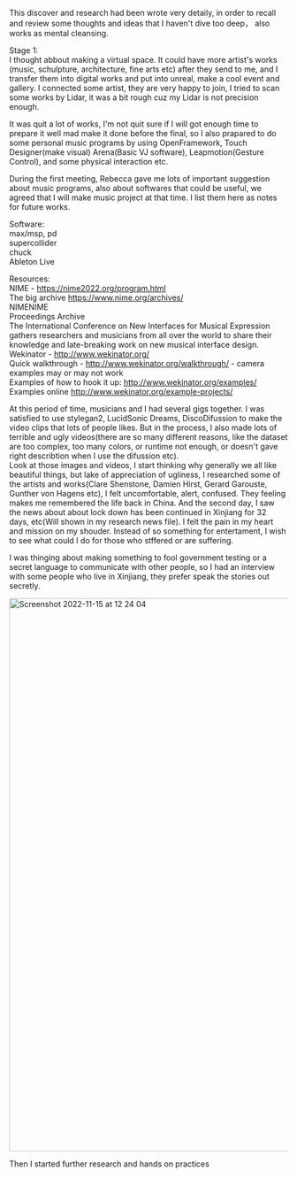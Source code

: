 This discover and research had been wrote very detaily, in order to recall and review some thoughts and ideas that I haven't dive too deep， also works as mental cleansing. 


Stage 1:  
I thought abbout making a virtual space. It could have more artist's works (music, schulpture, architecture, fine arts etc) after they send to me, and I transfer them into digital works and put into unreal, make a cool event and gallery. I connected some artist, they are very happy to join, I tried to scan some works by Lidar, it was a bit rough cuz my Lidar is not precision enough.   
  
It was quit a lot of works, I'm not quit sure if I will got enough time to prepare it well mad make it done before the final, so I also prapared to do some personal music programs by using OpenFramework, Touch Designer(make visual) Arena(Basic VJ software), Leapmotion(Gesture Control), and some physical interaction etc.

During the first meeting, Rebecca gave me lots of important suggestion about music programs, also about softwares that could be useful, we agreed that I will make music project at that time. I list them here as notes for future works.
  
Software:  
max/msp, pd  
supercollider  
chuck  
Ableton Live  
  
Resources:  
NIME - https://nime2022.org/program.html  
The big archive https://www.nime.org/archives/  
NIMENIME  
Proceedings Archive  
The International Conference on New Interfaces for Musical Expression gathers researchers and musicians from all over the world to share their knowledge and late-breaking work on new musical interface design.  
Wekinator - http://www.wekinator.org/  
Quick walkthrough - http://www.wekinator.org/walkthrough/ - camera examples may or may not work  
Examples of how to hook it up: http://www.wekinator.org/examples/  
Examples online http://www.wekinator.org/example-projects/
  
  
At this period of time, musicians and I had several gigs together. I was satisfied to use stylegan2, LucidSonic Dreams, DiscoDifussion to make the video clips that lots of people likes. But in the process, I also made lots of terrible and ugly videos(there are so many different reasons, like the dataset are too complex, too many colors, or runtime not enough, or doesn't gave right describtion when I use the difussion etc).   
Look at those images and videos, I start thinking why generally we all like beautiful things, but lake of appreciation of ugliness, I researched some of the artists and works(Clare Shenstone, Damien Hirst, Gerard Garouste, Gunther von Hagens etc), I felt uncomfortable, alert, confused. They feeling makes me remembered the life back in China. And the second day, I saw the news about about lock down has been continued in Xinjiang for 32 days, etc(Will shown in my research news file). I felt the pain in my heart and mission on my shouder. Instead of so something for entertament, I wish to see what could I do for those who stffered or are suffering.  
  
I was thinging about making something to fool government testing or a secret language to communicate with other people, so I had an interview with some people who live in Xinjiang, they prefer speak the stories out secretly.   
  
<img width="1000" alt="Screenshot 2022-11-15 at 12 24 04" src="https://user-images.githubusercontent.com/91618091/201919172-10957da7-89c2-4eaf-90f8-207507a7589d.png">  
  
Then I started further research and hands on practices  
